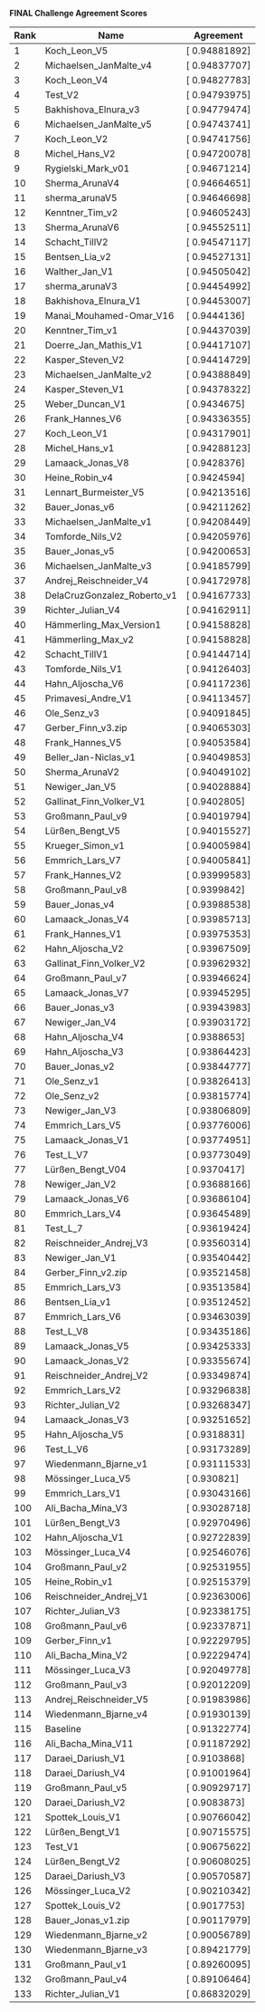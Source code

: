 **FINAL Challenge Agreement Scores**



|Rank|Name|Agreement|
|----|-----|---|
|1|Koch_Leon_V5|[ 0.94881892]|
|2|Michaelsen_JanMalte_v4|[ 0.94837707]|
|3|Koch_Leon_V4|[ 0.94827783]|
|4|Test_V2|[ 0.94793975]|
|5|Bakhishova_Elnura_v3|[ 0.94779474]|
|6|Michaelsen_JanMalte_v5|[ 0.94743741]|
|7|Koch_Leon_V2|[ 0.94741756]|
|8|Michel_Hans_V2|[ 0.94720078]|
|9|Rygielski_Mark_v01|[ 0.94671214]|
|10|Sherma_ArunaV4|[ 0.94664651]|
|11|sherma_arunaV5|[ 0.94646698]|
|12|Kenntner_Tim_v2|[ 0.94605243]|
|13|Sherma_ArunaV6|[ 0.94552511]|
|14|Schacht_TillV2|[ 0.94547117]|
|15|Bentsen_Lia_v2|[ 0.94527131]|
|16|Walther_Jan_V1|[ 0.94505042]|
|17|sherma_arunaV3|[ 0.94454992]|
|18|Bakhishova_Elnura_V1|[ 0.94453007]|
|19|Manai_Mouhamed-Omar_V16|[ 0.9444136]|
|20|Kenntner_Tim_v1|[ 0.94437039]|
|21|Doerre_Jan_Mathis_V1|[ 0.94417107]|
|22|Kasper_Steven_V2|[ 0.94414729]|
|23|Michaelsen_JanMalte_v2|[ 0.94388849]|
|24|Kasper_Steven_V1|[ 0.94378322]|
|25|Weber_Duncan_V1|[ 0.9434675]|
|26|Frank_Hannes_V6|[ 0.94336355]|
|27|Koch_Leon_V1|[ 0.94317901]|
|28|Michel_Hans_v1|[ 0.94288123]|
|29|Lamaack_Jonas_V8|[ 0.9428376]|
|30|Heine_Robin_v4|[ 0.9424594]|
|31|Lennart_Burmeister_V5|[ 0.94213516]|
|32|Bauer_Jonas_v6|[ 0.94211262]|
|33|Michaelsen_JanMalte_v1|[ 0.94208449]|
|34|Tomforde_Nils_V2|[ 0.94205976]|
|35|Bauer_Jonas_v5|[ 0.94200653]|
|36|Michaelsen_JanMalte_v3|[ 0.94185799]|
|37|Andrej_Reischneider_V4|[ 0.94172978]|
|38|DelaCruzGonzalez_Roberto_v1|[ 0.94167733]|
|39|Richter_Julian_V4|[ 0.94162911]|
|40|Hämmerling_Max_Version1|[ 0.94158828]|
|41|Hämmerling_Max_v2|[ 0.94158828]|
|42|Schacht_TillV1|[ 0.94144714]|
|43|Tomforde_Nils_V1|[ 0.94126403]|
|44|Hahn_Aljoscha_V6|[ 0.94117236]|
|45|Primavesi_Andre_V1|[ 0.94113457]|
|46|Ole_Senz_v3|[ 0.94091845]|
|47|Gerber_Finn_v3.zip|[ 0.94065303]|
|48|Frank_Hannes_V5|[ 0.94053584]|
|49|Beller_Jan-Niclas_v1|[ 0.94049853]|
|50|Sherma_ArunaV2|[ 0.94049102]|
|51|Newiger_Jan_V5|[ 0.94028884]|
|52|Gallinat_Finn_Volker_V1|[ 0.9402805]|
|53|Großmann_Paul_v9|[ 0.94019794]|
|54|Lürßen_Bengt_V5|[ 0.94015527]|
|55|Krueger_Simon_v1|[ 0.94005984]|
|56|Emmrich_Lars_V7|[ 0.94005841]|
|57|Frank_Hannes_V2|[ 0.93999583]|
|58|Großmann_Paul_v8|[ 0.9399842]|
|59|Bauer_Jonas_v4|[ 0.93988538]|
|60|Lamaack_Jonas_V4|[ 0.93985713]|
|61|Frank_Hannes_V1|[ 0.93975353]|
|62|Hahn_Aljoscha_V2|[ 0.93967509]|
|63|Gallinat_Finn_Volker_V2|[ 0.93962932]|
|64|Großmann_Paul_v7|[ 0.93946624]|
|65|Lamaack_Jonas_V7|[ 0.93945295]|
|66|Bauer_Jonas_v3|[ 0.93943983]|
|67|Newiger_Jan_V4|[ 0.93903172]|
|68|Hahn_Aljoscha_V4|[ 0.9388653]|
|69|Hahn_Aljoscha_V3|[ 0.93864423]|
|70|Bauer_Jonas_v2|[ 0.93844777]|
|71|Ole_Senz_v1|[ 0.93826413]|
|72|Ole_Senz_v2|[ 0.93815774]|
|73|Newiger_Jan_V3|[ 0.93806809]|
|74|Emmrich_Lars_V5|[ 0.93776006]|
|75|Lamaack_Jonas_V1|[ 0.93774951]|
|76|Test_L_V7|[ 0.93773049]|
|77|Lürßen_Bengt_V04|[ 0.9370417]|
|78|Newiger_Jan_V2|[ 0.93688166]|
|79|Lamaack_Jonas_V6|[ 0.93686104]|
|80|Emmrich_Lars_V4|[ 0.93645489]|
|81|Test_L_7|[ 0.93619424]|
|82|Reischneider_Andrej_V3|[ 0.93560314]|
|83|Newiger_Jan_V1|[ 0.93540442]|
|84|Gerber_Finn_v2.zip|[ 0.93521458]|
|85|Emmrich_Lars_V3|[ 0.93513584]|
|86|Bentsen_Lia_v1|[ 0.93512452]|
|87|Emmrich_Lars_V6|[ 0.93463039]|
|88|Test_L_V8|[ 0.93435186]|
|89|Lamaack_Jonas_V5|[ 0.93425333]|
|90|Lamaack_Jonas_V2|[ 0.93355674]|
|91|Reischneider_Andrej_V2|[ 0.93349874]|
|92|Emmrich_Lars_V2|[ 0.93296838]|
|93|Richter_Julian_V2|[ 0.93268347]|
|94|Lamaack_Jonas_V3|[ 0.93251652]|
|95|Hahn_Aljoscha_V5|[ 0.9318831]|
|96|Test_L_V6|[ 0.93173289]|
|97|Wiedenmann_Bjarne_v1|[ 0.93111533]|
|98|Mössinger_Luca_V5|[ 0.930821]|
|99|Emmrich_Lars_V1|[ 0.93043166]|
|100|Ali_Bacha_Mina_V3|[ 0.93028718]|
|101|Lürßen_Bengt_V3|[ 0.92970496]|
|102|Hahn_Aljoscha_V1|[ 0.92722839]|
|103|Mössinger_Luca_V4|[ 0.92546076]|
|104|Großmann_Paul_v2|[ 0.92531955]|
|105|Heine_Robin_v1|[ 0.92515379]|
|106|Reischneider_Andrej_V1|[ 0.92363006]|
|107|Richter_Julian_V3|[ 0.92338175]|
|108|Großmann_Paul_v6|[ 0.92337871]|
|109|Gerber_Finn_v1|[ 0.92229795]|
|110|Ali_Bacha_Mina_V2|[ 0.92229474]|
|111|Mössinger_Luca_V3|[ 0.92049778]|
|112|Großmann_Paul_v3|[ 0.92012209]|
|113|Andrej_Reischneider_V5|[ 0.91983986]|
|114|Wiedenmann_Bjarne_v4|[ 0.91930139]|
|115|Baseline|[ 0.91322774]|
|116|Ali_Bacha_Mina_V11|[ 0.91187292]|
|117|Daraei_Dariush_V1|[ 0.9103868]|
|118|Daraei_Dariush_V4|[ 0.91001964]|
|119|Großmann_Paul_v5|[ 0.90929717]|
|120|Daraei_Dariush_V2|[ 0.9083873]|
|121|Spottek_Louis_V1|[ 0.90766042]|
|122|Lürßen_Bengt_V1|[ 0.90715575]|
|123|Test_V1|[ 0.90675622]|
|124|Lürßen_Bengt_V2|[ 0.90608025]|
|125|Daraei_Dariush_V3|[ 0.90570587]|
|126|Mössinger_Luca_V2|[ 0.90210342]|
|127|Spottek_Louis_V2|[ 0.9017753]|
|128|Bauer_Jonas_v1.zip|[ 0.90117979]|
|129|Wiedenmann_Bjarne_v2|[ 0.90056789]|
|130|Wiedenmann_Bjarne_v3|[ 0.89421779]|
|131|Großmann_Paul_v1|[ 0.89260095]|
|132|Großmann_Paul_v4|[ 0.89106464]|
|133|Richter_Julian_V1|[ 0.86832029]|
